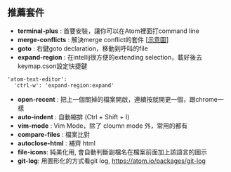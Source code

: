推薦套件
------------

- __terminal-plus__ : 首要安裝，讓你可以在Atom裡面打command line
- __merge-conflicts__ : 解決merge conflict的套件 [[示意圖](http://www.jonobacon.org/wp-content/uploads/2015/11/merge.gif)]
- __goto__ : 右鍵goto declaration，移動到呼叫的file
- __expand-region__ : 在intellij很方便的extending selection，載好後去keymap.cson設定快捷鍵
```
'atom-text-editor':
  'ctrl-w': 'expand-region:expand'
```
- __open-recent__ : 把上一個關掉的檔案開啟，連續按就開更一個，跟chrome一樣
- __auto-indent__ : 自動縮排 (Ctrl + Shift + I)
- __vim-mode__ : Vim Mode，除了 cloumn mode 外，常用的都有
- __compare-files__ : 檔案比對
- __autoclose-html__ : 補齊 html
- __file-icons__: 純美化用, 會自動判斷副檔名在檔案前面加上該語言的圖示
- __git-log__: 用圖形化的方式看git log, https://atom.io/packages/git-log
 


